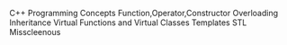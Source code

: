 C++ Programming 
Concepts
Function,Operator,Constructor Overloading
Inheritance
Virtual Functions and Virtual Classes
Templates
STL
Misscleenous
